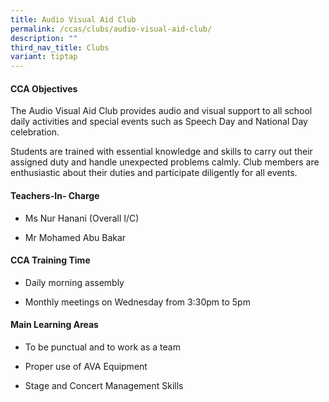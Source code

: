 ```yaml
---
title: Audio Visual Aid Club
permalink: /ccas/clubs/audio-visual-aid-club/
description: ""
third_nav_title: Clubs
variant: tiptap
---
```

<h4>CCA Objectives</h4>
<p>The Audio Visual Aid Club provides audio and visual support to all school
daily activities and special events such as Speech Day and National Day
celebration.&nbsp;</p>
<p>Students are trained with essential knowledge and skills to carry out
their assigned duty and handle unexpected problems calmly. Club members
are enthusiastic about their duties and participate diligently for all
events.</p>
<h4>Teachers-In- Charge</h4>
<ul data-tight="true" class="tight">
<li>
<p>Ms Nur Hanani (Overall I/C)</p>
</li>
<li>
<p>Mr Mohamed Abu Bakar</p>
</li>
</ul>
<h4>CCA Training Time</h4>
<ul data-tight="true" class="tight">
<li>
<p>Daily morning assembly</p>
</li>
<li>
<p>Monthly meetings on Wednesday from 3:30pm to 5pm</p>
</li>
</ul>
<h4>Main Learning Areas</h4>
<ul data-tight="true" class="tight">
<li>
<p>To be punctual and to work as a team&nbsp;</p>
</li>
<li>
<p>Proper use of AVA Equipment</p>
</li>
<li>
<p>Stage and Concert Management Skills</p>
</li>
</ul>
<p></p>